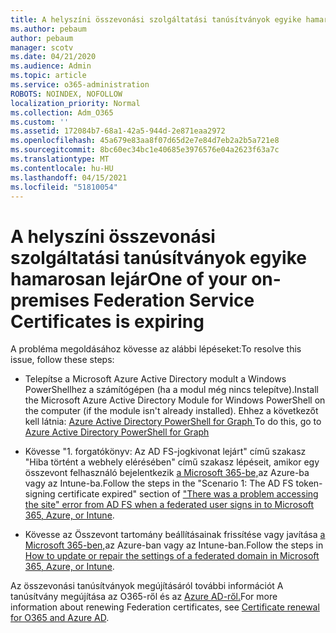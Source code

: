 ```yaml
---
title: A helyszíni összevonási szolgáltatási tanúsítványok egyike hamarosan lejár
ms.author: pebaum
author: pebaum
manager: scotv
ms.date: 04/21/2020
ms.audience: Admin
ms.topic: article
ms.service: o365-administration
ROBOTS: NOINDEX, NOFOLLOW
localization_priority: Normal
ms.collection: Adm_O365
ms.custom: ''
ms.assetid: 172084b7-68a1-42a5-944d-2e871eaa2972
ms.openlocfilehash: 45a679e83aa8f07d65d2e7e84d7eb2a2b5a721e8
ms.sourcegitcommit: 8bc60ec34bc1e40685e3976576e04a2623f63a7c
ms.translationtype: MT
ms.contentlocale: hu-HU
ms.lasthandoff: 04/15/2021
ms.locfileid: "51810054"
---
```

# <a name="one-of-your-on-premises-federation-service-certificates-is-expiring"></a><span data-ttu-id="00b44-102">A helyszíni összevonási szolgáltatási tanúsítványok egyike hamarosan lejár</span><span class="sxs-lookup"><span data-stu-id="00b44-102">One of your on-premises Federation Service Certificates is expiring</span></span>

<span data-ttu-id="00b44-103">A probléma megoldásához kövesse az alábbi lépéseket:</span><span class="sxs-lookup"><span data-stu-id="00b44-103">To resolve this issue, follow these steps:</span></span>
  
- <span data-ttu-id="00b44-104">Telepítse a Microsoft Azure Active Directory modult a Windows PowerShellhez a számítógépen (ha a modul még nincs telepítve).</span><span class="sxs-lookup"><span data-stu-id="00b44-104">Install the Microsoft Azure Active Directory Module for Windows PowerShell on the computer (if the module isn't already installed).</span></span> <span data-ttu-id="00b44-105">Ehhez a következőt kell látnia: [Azure Active Directory PowerShell for Graph ](https://docs.microsoft.com/powershell/azure/active-directory/install-adv2?view=azureadps-2.0)</span><span class="sxs-lookup"><span data-stu-id="00b44-105">To do this, go to [Azure Active Directory PowerShell for Graph ](https://docs.microsoft.com/powershell/azure/active-directory/install-adv2?view=azureadps-2.0)</span></span>
    
- <span data-ttu-id="00b44-106">Kövesse "1. forgatókönyv: Az AD FS-jogkivonat lejárt" című szakasz "Hiba történt a webhely elérésében" című szakasz lépéseit, amikor egy összevont felhasználó bejelentkezik [a Microsoft 365-be,](https://support.microsoft.com/help/2713898/there-was-a-problem-accessing-the-site-error-from-ad-fs-when-a-federat)az Azure-ba vagy az Intune-ba.</span><span class="sxs-lookup"><span data-stu-id="00b44-106">Follow the steps in the "Scenario 1: The AD FS token-signing certificate expired" section of ["There was a problem accessing the site" error from AD FS when a federated user signs in to Microsoft 365, Azure, or Intune](https://support.microsoft.com/help/2713898/there-was-a-problem-accessing-the-site-error-from-ad-fs-when-a-federat).</span></span>
    
- <span data-ttu-id="00b44-107">Kövesse az Összevont tartomány beállításainak frissítése vagy javítása [a Microsoft 365-ben,](https://support.microsoft.com/help/2647048/how-to-update-or-repair-the-settings-of-a-federated-domain-in-office-3)az Azure-ban vagy az Intune-ban.</span><span class="sxs-lookup"><span data-stu-id="00b44-107">Follow the steps in [How to update or repair the settings of a federated domain in Microsoft 365, Azure, or Intune](https://support.microsoft.com/help/2647048/how-to-update-or-repair-the-settings-of-a-federated-domain-in-office-3).</span></span>
    
<span data-ttu-id="00b44-108">Az összevonási tanúsítványok megújításáról további információt A tanúsítvány megújítása az O365-ről és az [Azure AD-ről.](https://docs.microsoft.com/azure/active-directory/connect/active-directory-aadconnect-o365-certs)</span><span class="sxs-lookup"><span data-stu-id="00b44-108">For more information about renewing Federation certificates, see [Certificate renewal for O365 and Azure AD](https://docs.microsoft.com/azure/active-directory/connect/active-directory-aadconnect-o365-certs).</span></span>
  

